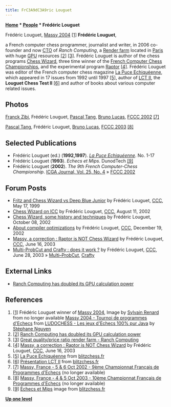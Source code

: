 ```yaml
---
title: FrC3A9dC3A9ric Louguet
---
```

**[Home](Home "Home") * [People](People "People") * Frédéric Louguet**

[](File:Massy2004pic4.jpg) Frédéric Louguet, [Massy 2004](Massy_2004 "Massy 2004") <a id="cite-note-1" href="#cite-ref-1">[1]</a>
**Frédéric Louguet**,

a French computer chess programmer, journalist and writer, in 2006 co-founder and now [CTO](https://en.wikipedia.org/wiki/Chief_technology_officer) of *Ranch Computing*, a [Render farm](https://en.wikipedia.org/wiki/Render_farm) located in [Paris](https://en.wikipedia.org/wiki/Paris) with huge [GPU](GPU "GPU") resources <a id="cite-note-2" href="#cite-ref-2">[2]</a> <a id="cite-note-3" href="#cite-ref-3">[3]</a>.
Frédéric Louguet is author of the chess programs [Chess Wizard](Chess_Wizard "Chess Wizard"), three time winner of the [French Computer Chess Championships](French_Computer_Chess_Championship "French Computer Chess Championship"),
and the experimental program [Raptor](Raptor "Raptor") <a id="cite-note-4" href="#cite-ref-4">[4]</a>.
Frédéric Louguet was editor of the French computer chess magazine [La Puce Echiquéenne](La_Puce_Echiqu%C3%A9enne "La Puce Echiquéenne"), which appeared in 17 issues from 1992 until 1997 <a id="cite-note-5" href="#cite-ref-5">[5]</a>, author of [LCT II](LCT_II "LCT II"), the **Louguet Chess Test II** <a id="cite-note-6" href="#cite-ref-6">[6]</a> and author of books about various computer related issues.

## Photos

[](File:Fccc2002-08.jpg)
[Franck Zibi](Franck_Zibi "Franck Zibi"), Frédéric Louguet, [Pascal Tang](Pascal_Tang "Pascal Tang"), [Bruno Lucas](Bruno_Lucas "Bruno Lucas"), [FCCC 2002](FCCC_2002 "FCCC 2002") <a id="cite-note-7" href="#cite-ref-7">[7]</a>

[](File:Fccc2003-sn_20.jpg)
[Pascal Tang](Pascal_Tang "Pascal Tang"), Frédéric Louguet, [Bruno Lucas](Bruno_Lucas "Bruno Lucas"), [FCCC 2003](FCCC_2003 "FCCC 2003") <a id="cite-note-8" href="#cite-ref-8">[8]</a>

## Selected Publications

- Frédéric Louguet (ed.) (**1992,1997**). *[La Puce Echiquéenne](La_Puce_Echiqu%C3%A9enne "La Puce Echiquéenne")*. No. 1-17
- Frédéric Louguet (**1993**). *Echecs et Mips*. DunodTech <a id="cite-note-9" href="#cite-ref-9">[9]</a>
- Frédéric Louguet (**2002**). *The 9th French Computer-Chess Championship*. [ICGA Journal, Vol. 25, No. 4](ICGA_Journal#25_4 "ICGA Journal") » [FCCC 2002](FCCC_2002 "FCCC 2002")

## Forum Posts

- [Fritz and Chess Wizard vs Deep Blue Junior](https://www.stmintz.com/ccc/index.php?id=52005) by Frédéric Louguet, [CCC](CCC "CCC"), May 17, 1999
- [Chess Wizard on ICC](https://www.stmintz.com/ccc/index.php?id=245180) by Frédéric Louguet, [CCC](CCC "CCC"), August 11, 2002
- [Chess Wizard, some history and techniques](https://www.stmintz.com/ccc/index.php?id=257088) by Frédéric Louguet, October 08, 2002
- [About compiler optimizations](https://www.stmintz.com/ccc/index.php?id=271642) by Frédéric Louguet, [CCC](CCC "CCC"), December 19, 2002
- [Massy, a correction : Raptor is NOT Chess Wizard](https://www.stmintz.com/ccc/index.php?id=301078) by Frédéric Louguet, [CCC](CCC "CCC"), June 16, 2003
- [Multi-ProbCut and Crafty : does it work ?](https://www.stmintz.com/ccc/index.php?id=303536) by Frédéric Louguet, [CCC](CCC "CCC"), June 28, 2003 » [Multi–ProbCut](ProbCut#MPC "ProbCut"), [Crafty](Crafty "Crafty")

## External Links

- [Ranch Computing has doubled its GPU calculation power](https://blog.ranchcomputing.com/ranch-computing-has-doubled-its-gpu-calculation-power)

## References

1. <a id="cite-ref-1" href="#cite-note-1">[1]</a> Frédéric Louguet winner of [Massy 2004](Massy_2004 "Massy 2004"), Image by [Sylvain Renard](Sylvain_Renard "Sylvain Renard") from no longer available [Massy 2004 - Tournoi de programmes d'Echecs](http://www.ludochess.com/trn_massy2004/massy2004.htm) from [LUDOCHESS - Les jeux d'Echecs 100% pur Java](http://www.ludochess.com/dotcom/accueil.php3) by [Stéphane Nguyen](St%C3%A9phane_Nguyen "Stéphane Nguyen")
1. <a id="cite-ref-2" href="#cite-note-2">[2]</a> [Ranch Computing has doubled its GPU calculation power](https://blog.ranchcomputing.com/ranch-computing-has-doubled-its-gpu-calculation-power)
1. <a id="cite-ref-3" href="#cite-note-3">[3]</a> [Great quality/price ratio render farm - Ranch Computing](https://www.ranchcomputing.com/en)
1. <a id="cite-ref-4" href="#cite-note-4">[4]</a> [Massy, a correction : Raptor is NOT Chess Wizard](https://www.stmintz.com/ccc/index.php?id=301078) by Frédéric Louguet, [CCC](CCC "CCC"), June 16, 2003
1. <a id="cite-ref-5" href="#cite-note-5">[5]</a> [La Puce Echiquéenne](http://www.blitzchess.fr/fr/biblio/lapuceechiqueenne/index.html) from [blitzchess.fr](http://www.blitzchess.fr)
1. <a id="cite-ref-6" href="#cite-note-6">[6]</a> [Présentation LCT II](http://www.blitzchess.fr/fr/tests/lct-ii/) from [blitzchess.fr](http://www.blitzchess.fr)
1. <a id="cite-ref-7" href="#cite-note-7">[7]</a> [Massy, France - 5 & 6 Oct 2002 - 9ème Championnat Français de Programmes d'Echecs](http://www.ludochess.com/fccc2002/tournoi.php3) (no longer available)
1. <a id="cite-ref-8" href="#cite-note-8">[8]</a> [Massy, France - 4 & 5 Oct 2003 - 10ème Championnat Français de Programmes d'Echecs](http://www.ludochess.com/fccc2003/tournoi.php3) (no longer available)
1. <a id="cite-ref-9" href="#cite-note-9">[9]</a> [Echecs et Mips](http://blitzchess.fr/images/mips.jpg) image from [blitzchess.fr](http://www.blitzchess.fr)

**[Up one level](People "People")**

